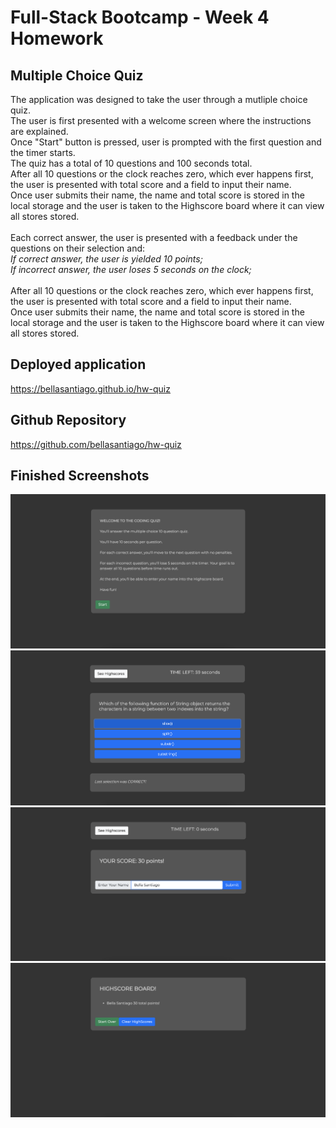 # Full-Stack Bootcamp - Week 4 Homework

## Multiple Choice Quiz
The application was designed to take the user through a mutliple choice quiz.<br>
The user is first presented with a welcome screen where the instructions are explained.<br>
Once "Start" button is pressed, user is prompted with the first question and the timer starts.<br>
The quiz has a total of 10 questions and 100 seconds total.<br>
After all 10 questions or the clock reaches zero, which ever happens first, the user is presented with total score and a field to input their name.<br>
Once user submits their name, the name and total score is stored in the local storage and the user is taken to the Highscore board where it can view all stores stored.<br><br>
Each correct answer, the user is presented with a feedback under the questions on their selection and:<br>
<i>If correct answer, the user is yielded 10 points;</i><br>
<i>If incorrect answer, the user loses 5 seconds on the clock;</i><br>
<br>
After all 10 questions or the clock reaches zero, which ever happens first, the user is presented with total score and a field to input their name.<br>
Once user submits their name, the name and total score is stored in the local storage and the user is taken to the Highscore board where it can view all stores stored.

## Deployed application
https://bellasantiago.github.io/hw-quiz

## Github Repository
https://github.com/bellasantiago/hw-quiz

## Finished Screenshots
![Screenshot1](img/screenshot1.png)
![Screenshot2](img/screenshot2.png)
![Screenshot3](img/screenshot3.png)
![Screenshot4](img/screenshot4.png)